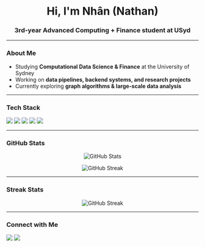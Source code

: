 <!-- Profile README for YOUR_USERNAME -->

<h1 align="center">Hi, I'm Nhân (Nathan)</h1>
<h3 align="center">3rd-year Advanced Computing + Finance student at USyd</h3>

---

### About Me
- Studying **Computational Data Science & Finance** at the University of Sydney  
- Working on **data pipelines, backend systems, and research projects**  
- Currently exploring **graph algorithms & large-scale data analysis**  

---

### Tech Stack
<p align="left">
  <img src="https://img.shields.io/badge/Python-3.11-blue?logo=python&logoColor=white" />
  <img src="https://img.shields.io/badge/PostgreSQL-336791?logo=postgresql&logoColor=white" />
  <img src="https://img.shields.io/badge/FastAPI-005571?logo=fastapi&logoColor=white" />
  <img src="https://img.shields.io/badge/Docker-2496ED?logo=docker&logoColor=white" />
  <img src="https://img.shields.io/badge/Git-F05032?logo=git&logoColor=white" />
</p>

---

### GitHub Stats
<p align="center">
  <img src="https://github-readme-stats-ten-lilac-32.vercel.app/api?username=NguyenVuAnNhan&show_icons=true&theme=tokyonight&cache_seconds=86400" alt="GitHub Stats" />
</p>

<p align="center">
  <img src="https://github-readme-streak-stats-psi-mocha.vercel.app?user=NguyenVuAnNhan&theme=tokyonight&hide_border=true&cache_seconds=86400" alt="GitHub Streak" />
</p>

---

### Streak Stats
<p align="center">
  <img src="https://streak-stats.demolab.com?user=NguyenVuAnNhan&theme=tokyonight&hide_border=true" alt="GitHub Streak" />
</p>

---

### Connect with Me
<p align="left">
  <a href="https://www.linkedin.com/in/nathan-nguyen-8a5456297/" target="_blank"><img src="https://img.shields.io/badge/LinkedIn-0A66C2?logo=linkedin&logoColor=white" /></a>
  <a href="mailto:annhan0328@gmail.com"><img src="https://img.shields.io/badge/Email-D14836?logo=gmail&logoColor=white" /></a>
</p>

